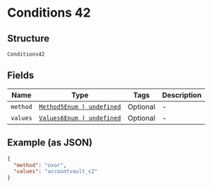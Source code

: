 
# Conditions 42

## Structure

`Conditions42`

## Fields

| Name | Type | Tags | Description |
|  --- | --- | --- | --- |
| `method` | [`Method5Enum \| undefined`](../../doc/models/method-5-enum.md) | Optional | - |
| `values` | [`Values6Enum \| undefined`](../../doc/models/values-6-enum.md) | Optional | - |

## Example (as JSON)

```json
{
  "method": "oxor",
  "values": "accountvault_c2"
}
```

